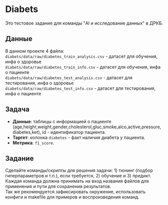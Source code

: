# Diabets
Это тестовое задание для команды "AI и исследование данных" в ДРКБ.   

## **Данные**
В данном проекте 4 файла:  
`diabets/data/raw/diabetes_train_analysis.csv` - датасет для обучения, инфа о здоровье  
`diabets/data/raw/diabetes_train_info.csv` - датасет для обучения, инфа о пациенте    
`diabets/data/raw/diabetes_test_analysis.csv` - датасет для тестирования, инфа о здоровье  
`diabets/data/raw/diabetes_test_info.csv` - датасет для тестирования, инфа о пациенте  

## **Задача**
- **Данные**: таблицы с информацией о пациенте (age,height,weight,gender,cholesterol,gluc,smoke,alco,active,pressure,diabetes,ket), 
id - идентификатор пациента.    
- **Таргет**: колонка `diabetes` - факт наличия диабета у пациента.      
- **Метрика**: `f1_score`.     

## **Задание**
Сделайте команды/скрипты для решения задачи: 1) тюнинг (подбор гиперпараметров и т.п.), если требуется, 2) обучение и 3) предикт.
Каждая команда должна принимать на вход названия файлов для применения и пути для сохранения результатов.  
Так же рекомендуется зафиксировать окружение, использовать конфиги и makefile для примеров и воспроизведения команд.  
